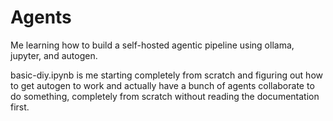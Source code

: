 # Agents
Me learning how to build a self-hosted agentic pipeline using ollama, jupyter, and autogen.

basic-diy.ipynb is me starting completely from scratch and figuring out how to get autogen to work and actually have a bunch of agents collaborate to do something, completely from scratch without reading the documentation first.